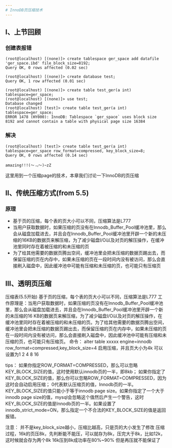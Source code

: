 ```yaml
---
# InnoDB页压缩技术
---
```


## Ⅰ、上节回顾
### 创建表报错
```
(root@localhost) [(none)]> create tablespace ger_space add datafile 'ger_space.ibd' file_block_size=8192;
Query OK, 0 rows affected (0.02 sec)

(root@localhost) [(none)]> create database test;
Query OK, 1 row affected (0.01 sec)

(root@localhost) [(none)]> create table test_ger(a int) tablespace=ger_space;
(root@localhost) [(none)]> use test;
Database changed
(root@localhost) [test]> create table test_ger(a int) tablespace=ger_space;
ERROR 1478 (HY000): InnoDB: Tablespace `ger_space` uses block size 8192 and cannot contain a table with physical page size 16384
```
### 解决
```
(root@localhost) [test]> create table test_ger(a int) tablespace=ger_space row_format=compressed, key_block_size=8;
Query OK, 0 rows affected (0.14 sec)

amazing!!!(～﹃～)~zZ
```
这里用到一个压缩page的技术，本章我们讨论一下InnoDB的页压缩

## Ⅱ、传统压缩方式(from 5.5)
### 原理
- 基于页的压缩，每个表的页大小可以不同，压缩算法是L777
- 当用户获取数据时，如果压缩的页没有在Innodb_Buffer_Pool缓冲池里，那么会从磁盘加载进去，并且会在Innodb_Buffer_Pool缓冲池里开辟一个新的未压缩的16KB的数据页来解压缩，为了减少磁盘I/O以及对页的解压操作，在缓冲池里同时存在着被压缩的和未压缩的页
- 为了给其他需要的数据页腾出空间，缓冲池里会把未压缩的数据页踢出去，而保留压缩的页在内存中，如果未压缩的页在一段时间内没有被访问，那么会直接刷入磁盘中，因此缓冲池中可能有压缩和未压缩的页，也可能只有压缩页



## Ⅲ、透明页压缩























压缩表(5.5开始)
基于页的压缩，每个表的页大小可以不同，压缩算法是L777
工作原理是：当用户获取数据时，如果压缩的页没有在Innodb_Buffer_Pool缓冲池里，那么会从磁盘加载进去，并且会在Innodb_Buffer_Pool缓冲池里开辟一个新的未压缩的16 KB的数据页来解压缩，为了减少磁盘I/O以及对页的解压操作，在缓冲池里同时存在着被压缩的和未压缩的页。为了给其他需要的数据页腾出空间，缓冲池里会把未压缩的数据页踢出去，而保留压缩的页在内存中，如果未压缩的页在一段时间内没有被访问，那么会直接刷入磁盘中，因此缓冲池中可能有压缩和未压缩的页，也可能只有压缩页。
命令：
alter table xxxxx
engine=innodb
row_format=compressed,key_block_size=4
启用压缩，并且页大小为4k
可以设置为1 2 4 8 16

tips：
如果你指定ROW_FORMAT=COMPRESSED，那么可以忽略KEY_BLOCK_SIZE的值，这时使用默认innodb页的一半，即8kb；
如果你指定了KEY_BLOCK_SIZE的值，那么你可以忽略ROW_FORMAT=COMPRESSED，因为这时会自动启用压缩；
0代表默认压缩页的值，Innodb页的一半。KEY_BLOCK_SIZE的值只能小于等于innodb page size。如果你指定了一个大于innodb page size的值，mysql会忽略这个值然后产生一个警告，这时KEY_BLOCK_SIZE的值是Innodb页的一半。如果设置了innodb_strict_mode=ON，那么指定一个不合法的KEY_BLOCK_SIZE的值是返回报错。

注意：
并不是key_block_size越小，压缩比越高，只是页的大小发生了修改
压缩过程，16k的页压8k，先判断能不能压，可以就存为8k，压完大于8k，比如12k，这时候就会存为两个8k
16k压到8k成功率在80%~90%
但是再压就不能保证了

